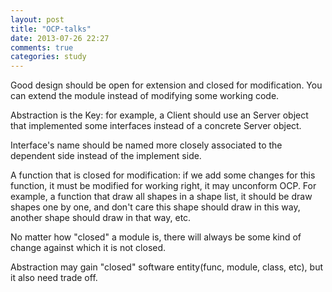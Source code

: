 ```yaml
---
layout: post
title: "OCP-talks"
date: 2013-07-26 22:27
comments: true
categories: study
---
```


Good design should be open for extension and closed for modification. You can extend the module instead of modifying some working code.

Abstraction is the Key: for example, a Client should use an Server object that implemented some interfaces instead of a concrete Server object.

Interface's name should be named more closely associated to the dependent side instead of the implement side.

A function that is closed for modification: if we add some changes for this function, it must be modified for working right, it may unconform OCP. For example, a function that draw all shapes in a shape list, it should be draw shapes one by one, and don't care this shape should draw in this way, another shape should draw in that way, etc.

No matter how "closed" a module is, there will always be some kind of change against which it is not closed.

Abstraction may gain "closed" software entity(func, module, class, etc), but it also need trade off.